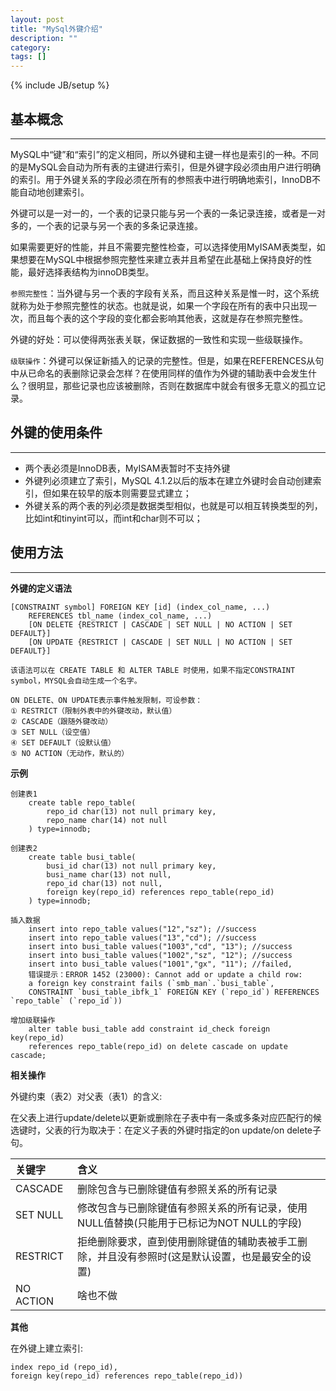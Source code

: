 ```yaml
---
layout: post
title: "MySql外键介绍"
description: ""
category: 
tags: []
---
```

{% include JB/setup %}

## 基本概念

--------------------------------

MySQL中“键”和“索引”的定义相同，所以外键和主键一样也是索引的一种。不同的是MySQL会自动为所有表的主键进行索引，但是外键字段必须由用户进行明确的索引。用于外键关系的字段必须在所有的参照表中进行明确地索引，InnoDB不能自动地创建索引。

外键可以是一对一的，一个表的记录只能与另一个表的一条记录连接，或者是一对多的，一个表的记录与另一个表的多条记录连接。

如果需要更好的性能，并且不需要完整性检查，可以选择使用MyISAM表类型，如果想要在MySQL中根据参照完整性来建立表并且希望在此基础上保持良好的性能，最好选择表结构为innoDB类型。

`参照完整性`：当外键与另一个表的字段有关系，而且这种关系是惟一时，这个系统就称为处于参照完整性的状态。也就是说，如果一个字段在所有的表中只出现一次，而且每个表的这个字段的变化都会影响其他表，这就是存在参照完整性。

外键的好处：可以使得两张表关联，保证数据的一致性和实现一些级联操作。

`级联操作`：外键可以保证新插入的记录的完整性。但是，如果在REFERENCES从句中从已命名的表删除记录会怎样？在使用同样的值作为外键的辅助表中会发生什么？很明显，那些记录也应该被删除，否则在数据库中就会有很多无意义的孤立记录。

## 外键的使用条件

--------------------------------

- 两个表必须是InnoDB表，MyISAM表暂时不支持外键
- 外键列必须建立了索引，MySQL 4.1.2以后的版本在建立外键时会自动创建索引，但如果在较早的版本则需要显式建立；
- 外键关系的两个表的列必须是数据类型相似，也就是可以相互转换类型的列，比如int和tinyint可以，而int和char则不可以；


## 使用方法

--------------------------------

**外键的定义语法**

	[CONSTRAINT symbol] FOREIGN KEY [id] (index_col_name, ...)
    	REFERENCES tbl_name (index_col_name, ...)
    	[ON DELETE {RESTRICT | CASCADE | SET NULL | NO ACTION | SET DEFAULT}]
    	[ON UPDATE {RESTRICT | CASCADE | SET NULL | NO ACTION | SET DEFAULT}]
    	
    该语法可以在 CREATE TABLE 和 ALTER TABLE 时使用，如果不指定CONSTRAINT symbol，MYSQL会自动生成一个名字。

	ON DELETE、ON UPDATE表示事件触发限制，可设参数：
	① RESTRICT（限制外表中的外键改动，默认值）
	② CASCADE（跟随外键改动）
	③ SET NULL（设空值）
	④ SET DEFAULT（设默认值）
	⑤ NO ACTION（无动作，默认的）

**示例**

	创建表1
		create table repo_table(
			repo_id char(13) not null primary key,
			repo_name char(14) not null
		) type=innodb;
	
	创建表2
		create table busi_table(
    		busi_id char(13) not null primary key,
    		busi_name char(13) not null,
    		repo_id char(13) not null,
    		foreign key(repo_id) references repo_table(repo_id)
    	) type=innodb;

	插入数据
		insert into repo_table values("12","sz"); //success
		insert into repo_table values("13","cd"); //success
		insert into busi_table values("1003","cd", "13"); //success
		insert into busi_table values("1002","sz", "12"); //success
		insert into busi_table values("1001","gx", "11"); //failed,
		错误提示：ERROR 1452 (23000): Cannot add or update a child row: 
		a foreign key constraint fails (`smb_man`.`busi_table`, 
		CONSTRAINT `busi_table_ibfk_1` FOREIGN KEY (`repo_id`) REFERENCES `repo_table` (`repo_id`))
		
	增加级联操作
		alter table busi_table add constraint id_check foreign key(repo_id)
    	references repo_table(repo_id) on delete cascade on update cascade;

**相关操作**

外键约束（表2）对父表（表1）的含义:

在父表上进行update/delete以更新或删除在子表中有一条或多条对应匹配行的候选键时，父表的行为取决于：在定义子表的外键时指定的on update/on delete子句。

|关键字   |含义      |
|:------|:-------|
|CASCADE |删除包含与已删除键值有参照关系的所有记录|
|SET NULL|修改包含与已删除键值有参照关系的所有记录，使用NULL值替换(只能用于已标记为NOT NULL的字段)|
|RESTRICT|拒绝删除要求，直到使用删除键值的辅助表被手工删除，并且没有参照时(这是默认设置，也是最安全的设置)|
|NO ACTION|啥也不做|

**其他**

在外键上建立索引:

	index repo_id (repo_id),
	foreign key(repo_id) references repo_table(repo_id))